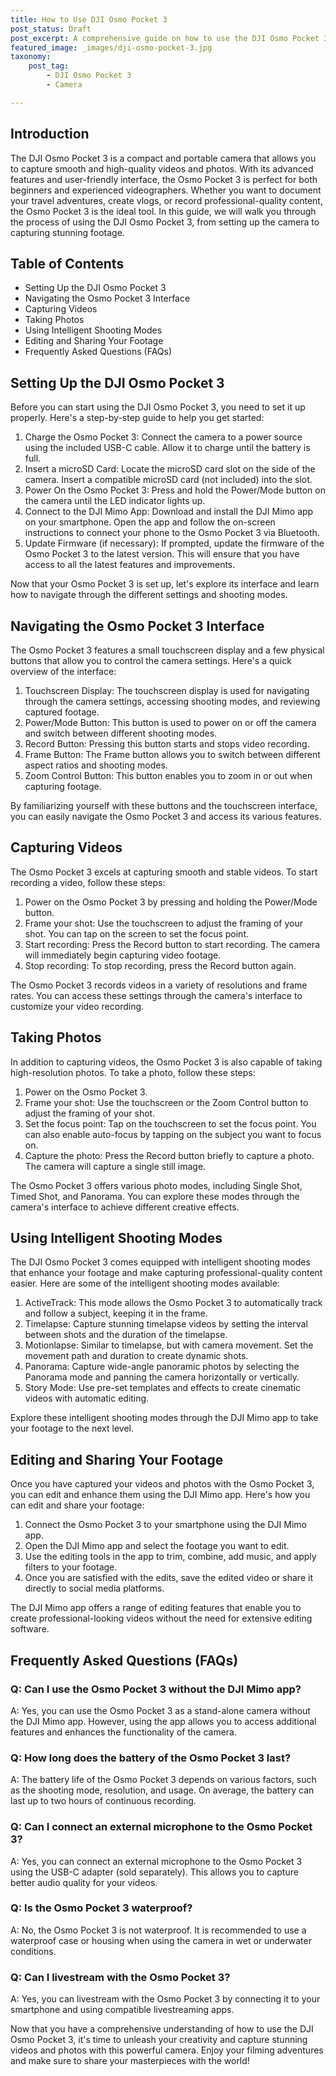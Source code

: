 ```yaml
---
title: How to Use DJI Osmo Pocket 3
post_status: Draft
post_excerpt: A comprehensive guide on how to use the DJI Osmo Pocket 3 to capture stunning videos and photos.
featured_image: _images/dji-osmo-pocket-3.jpg
taxonomy:
    post_tag:
        - DJI Osmo Pocket 3
        - Camera

---
```


## Introduction

The DJI Osmo Pocket 3 is a compact and portable camera that allows you to capture smooth and high-quality videos and photos. With its advanced features and user-friendly interface, the Osmo Pocket 3 is perfect for both beginners and experienced videographers. Whether you want to document your travel adventures, create vlogs, or record professional-quality content, the Osmo Pocket 3 is the ideal tool. In this guide, we will walk you through the process of using the DJI Osmo Pocket 3, from setting up the camera to capturing stunning footage.

## Table of Contents

- Setting Up the DJI Osmo Pocket 3
- Navigating the Osmo Pocket 3 Interface
- Capturing Videos
- Taking Photos
- Using Intelligent Shooting Modes
- Editing and Sharing Your Footage
- Frequently Asked Questions (FAQs)

## Setting Up the DJI Osmo Pocket 3

Before you can start using the DJI Osmo Pocket 3, you need to set it up properly. Here's a step-by-step guide to help you get started:

1. Charge the Osmo Pocket 3: Connect the camera to a power source using the included USB-C cable. Allow it to charge until the battery is full.
2. Insert a microSD Card: Locate the microSD card slot on the side of the camera. Insert a compatible microSD card (not included) into the slot.
3. Power On the Osmo Pocket 3: Press and hold the Power/Mode button on the camera until the LED indicator lights up.
4. Connect to the DJI Mimo App: Download and install the DJI Mimo app on your smartphone. Open the app and follow the on-screen instructions to connect your phone to the Osmo Pocket 3 via Bluetooth.
5. Update Firmware (if necessary): If prompted, update the firmware of the Osmo Pocket 3 to the latest version. This will ensure that you have access to all the latest features and improvements.

Now that your Osmo Pocket 3 is set up, let's explore its interface and learn how to navigate through the different settings and shooting modes.

## Navigating the Osmo Pocket 3 Interface

The Osmo Pocket 3 features a small touchscreen display and a few physical buttons that allow you to control the camera settings. Here's a quick overview of the interface:

1. Touchscreen Display: The touchscreen display is used for navigating through the camera settings, accessing shooting modes, and reviewing captured footage.
2. Power/Mode Button: This button is used to power on or off the camera and switch between different shooting modes.
3. Record Button: Pressing this button starts and stops video recording.
4. Frame Button: The Frame button allows you to switch between different aspect ratios and shooting modes.
5. Zoom Control Button: This button enables you to zoom in or out when capturing footage.

By familiarizing yourself with these buttons and the touchscreen interface, you can easily navigate the Osmo Pocket 3 and access its various features.

## Capturing Videos

The Osmo Pocket 3 excels at capturing smooth and stable videos. To start recording a video, follow these steps:

1. Power on the Osmo Pocket 3 by pressing and holding the Power/Mode button.
2. Frame your shot: Use the touchscreen to adjust the framing of your shot. You can tap on the screen to set the focus point.
3. Start recording: Press the Record button to start recording. The camera will immediately begin capturing video footage.
4. Stop recording: To stop recording, press the Record button again.

The Osmo Pocket 3 records videos in a variety of resolutions and frame rates. You can access these settings through the camera's interface to customize your video recording.

## Taking Photos

In addition to capturing videos, the Osmo Pocket 3 is also capable of taking high-resolution photos. To take a photo, follow these steps:

1. Power on the Osmo Pocket 3.
2. Frame your shot: Use the touchscreen or the Zoom Control button to adjust the framing of your shot.
3. Set the focus point: Tap on the touchscreen to set the focus point. You can also enable auto-focus by tapping on the subject you want to focus on.
4. Capture the photo: Press the Record button briefly to capture a photo. The camera will capture a single still image.

The Osmo Pocket 3 offers various photo modes, including Single Shot, Timed Shot, and Panorama. You can explore these modes through the camera's interface to achieve different creative effects.

## Using Intelligent Shooting Modes

The DJI Osmo Pocket 3 comes equipped with intelligent shooting modes that enhance your footage and make capturing professional-quality content easier. Here are some of the intelligent shooting modes available:

1. ActiveTrack: This mode allows the Osmo Pocket 3 to automatically track and follow a subject, keeping it in the frame.
2. Timelapse: Capture stunning timelapse videos by setting the interval between shots and the duration of the timelapse.
3. Motionlapse: Similar to timelapse, but with camera movement. Set the movement path and duration to create dynamic shots.
4. Panorama: Capture wide-angle panoramic photos by selecting the Panorama mode and panning the camera horizontally or vertically.
5. Story Mode: Use pre-set templates and effects to create cinematic videos with automatic editing.

Explore these intelligent shooting modes through the DJI Mimo app to take your footage to the next level.

## Editing and Sharing Your Footage

Once you have captured your videos and photos with the Osmo Pocket 3, you can edit and enhance them using the DJI Mimo app. Here's how you can edit and share your footage:

1. Connect the Osmo Pocket 3 to your smartphone using the DJI Mimo app.
2. Open the DJI Mimo app and select the footage you want to edit.
3. Use the editing tools in the app to trim, combine, add music, and apply filters to your footage.
4. Once you are satisfied with the edits, save the edited video or share it directly to social media platforms.

The DJI Mimo app offers a range of editing features that enable you to create professional-looking videos without the need for extensive editing software.

## Frequently Asked Questions (FAQs)

### Q: Can I use the Osmo Pocket 3 without the DJI Mimo app?

A: Yes, you can use the Osmo Pocket 3 as a stand-alone camera without the DJI Mimo app. However, using the app allows you to access additional features and enhances the functionality of the camera.

### Q: How long does the battery of the Osmo Pocket 3 last?

A: The battery life of the Osmo Pocket 3 depends on various factors, such as the shooting mode, resolution, and usage. On average, the battery can last up to two hours of continuous recording.

### Q: Can I connect an external microphone to the Osmo Pocket 3?

A: Yes, you can connect an external microphone to the Osmo Pocket 3 using the USB-C adapter (sold separately). This allows you to capture better audio quality for your videos.

### Q: Is the Osmo Pocket 3 waterproof?

A: No, the Osmo Pocket 3 is not waterproof. It is recommended to use a waterproof case or housing when using the camera in wet or underwater conditions.

### Q: Can I livestream with the Osmo Pocket 3?

A: Yes, you can livestream with the Osmo Pocket 3 by connecting it to your smartphone and using compatible livestreaming apps.

Now that you have a comprehensive understanding of how to use the DJI Osmo Pocket 3, it's time to unleash your creativity and capture stunning videos and photos with this powerful camera. Enjoy your filming adventures and make sure to share your masterpieces with the world!
 